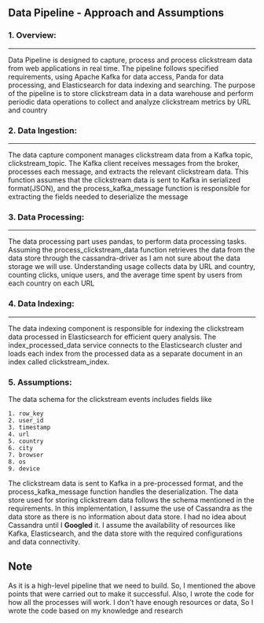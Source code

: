 ## Data Pipeline - Approach and Assumptions

### 1. Overview:
----
Data Pipeline is designed to capture, process and process clickstream data from web applications in real time. The pipeline follows specified requirements, using Apache Kafka for data access, Panda for data processing, and Elasticsearch for data indexing and searching. The purpose of the pipeline is to store clickstream data in a data warehouse and perform periodic data operations to collect and analyze clickstream metrics by URL and country

### 2. Data Ingestion:
----
The data capture component manages clickstream data from a Kafka topic, clickstream_topic. The Kafka client receives messages from the broker, processes each message, and extracts the relevant clickstream data. This function assumes that the clickstream data is sent to Kafka in serialized format(JSON), and the process_kafka_message function is responsible for extracting the fields needed to deserialize the message

### 3. Data Processing:
----
The data processing part uses pandas, to perform data processing tasks. Assuming the process_clickstream_data function retrieves the data from the data store through the cassandra-driver as I am not sure about the data storage we will use. Understanding usage collects data by URL and country, counting clicks, unique users, and the average time spent by users from each country on each URL

### 4. Data Indexing:
-----
The data indexing component is responsible for indexing the clickstream data processed in Elasticsearch for efficient query analysis. The index_processed_data service connects to the Elasticsearch cluster and loads each index from the processed data as a separate document in an index called clickstream_index.

### 5. Assumptions:

The data schema for the clickstream events includes fields like 
```
1. row_key
2. user_id
3. timestamp
4. url
5. country
6. city
7. browser
8. os
9. device
```
The clickstream data is sent to Kafka in a pre-processed format, and the process_kafka_message function handles the deserialization. The data store used for storing clickstream data follows the schema mentioned in the requirements. In this implementation, I assume the use of Cassandra as the data store as there is no information about data store. I had no idea about Cassandra until I **Googled** it. I assume the availability of resources like Kafka, Elasticsearch, and the data store with the required configurations and data connectivity.


## Note
As it is a high-level pipeline that we need to build. So, I mentioned the above points that were carried out to make it successful. Also, I wrote the code for how all the processes will work. I don't have enough resources or data, So I wrote the code based on my knowledge and research
